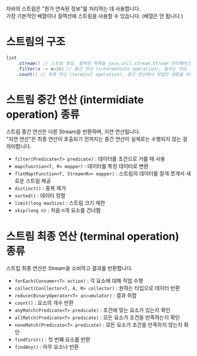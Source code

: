 자바의 스트림은 "뭔가 연속된 정보"를 처리하는 데 사용합니다. <br>
가장 기본적인 배열이나 컬렉션에 스트림을 사용할 수 있습니다. (배열은 안 됩니다.) <br>

# 스트림의 구조

```java
list
    .stream() // 스트림 생성, 컬랙센 목록을 java.util.stream.Stream 인터페이스로 변환
    .filter(x -> x>10) // 중간 연산 (intermediate operation), 필수는 아님
    .count() // 최종 연산 (terminal operation), 중간 연산에서 작업된 내용을 바탕으로 결과 반환
```

# 스트림 중간 연산 (intermidiate operation) 종류

스트림 중간 연산은 다른 Stream을 반환하며, 지연 연산됩니다. <br>
"지연 연산"은 최종 연산이 호출되기 전까지는 중간 연산이 실제로는 수행되지 않는 걸 의미합니다.

* `filter(Predicate<T> predicate)` : 데이터를 조건으로 거를 때 사용
* `map(Function<T, R> mapper)` : 데이터를 특정 데이터로 변환
* `flatMap(Function<T, Stream<R>> mapper)` : 스트림의 데이터를 잘게 쪼개서 새로운 스트림 제공
* `distinct()` : 중복 제거
* `sorted()` : 데이터 정렬
* `limit(long maxSize)` : 스트림 크기 제한
* `skip(long n)` : 처음 n개 요소를 건너뜀

# 스트림 최종 연산 (terminal operation) 종류

스트립 최종 연산은 Stream을 소비하고 결과를 반환합니다.

* `forEach(Consumer<T> action)` : 각 요소에 대해 작업 수행
* `collect(Conllector<T, A, R> collector)` : 원하는 타입으로 데이터 반환
* `reduce(BinaryOperator<T> accumulator)` : 결과 취합
* `count()` : 요소의 개수 반환
* `anyMatch(Predicate<T> predicate)` : 조건에 맞는 요소가 있는지 확인
* `allMatch(Predicate<T> predicate)` : 모든 요소가 조건을 만족하는지 확인
* `noneMatch(Predicate<T> predicate)` : 모든 요소가 조건을 만족하지 않는지 확인
* `findFirst()` : 첫 번쨰 요소를 반환
* `findAny()` : 아무 요소나 반환
